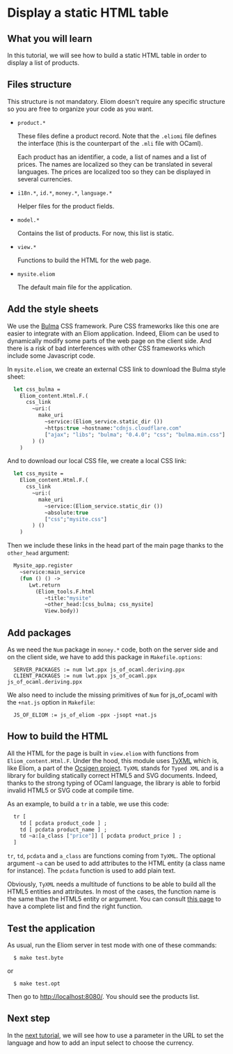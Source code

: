 # Display a static HTML table

## What you will learn

  In this tutorial, we will see how to build a static HTML table in order to display a list of products.

## Files structure

  This structure is not mandatory. Eliom doesn't require any specific structure so you are free to organize your code as you want.

  - `product.*`

    These files define a product record. Note that the `.eliomi` file defines the interface (this is the counterpart of the `.mli` file with OCaml).

    Each product has an identifier, a code, a list of names and a list of prices. The names are localized so they can be translated in several languages. The prices are localized too so they can be displayed in several currencies.

  - `i18n.*`, `id.*`, `money.*`, `language.*`

    Helper files for the product fields.

  - `model.*`

    Contains the list of products. For now, this list is static.

  - `view.*`

    Functions to build the HTML for the web page.

  - `mysite.eliom`

    The default main file for the application.

## Add the style sheets

We use the [Bulma](http://bulma.io/) CSS framework. Pure CSS frameworks like this one are easier to integrate with an Eliom application. Indeed, Eliom can be used to dynamically modify some parts of the web page on the client side. And there is a risk of bad interferences with other CSS frameworks which include some Javascript code.

In `mysite.eliom`, we create an external CSS link to download the Bulma style sheet:

```ocaml
  let css_bulma =
    Eliom_content.Html.F.(
      css_link
        ~uri:(
          make_uri
            ~service:(Eliom_service.static_dir ())
            ~https:true ~hostname:"cdnjs.cloudflare.com"
            ["ajax"; "libs"; "bulma"; "0.4.0"; "css"; "bulma.min.css"]
        ) ()
    )
```

And to download our local CSS file, we create a local CSS link:

```ocaml
  let css_mysite =
    Eliom_content.Html.F.(
      css_link
        ~uri:(
          make_uri
            ~service:(Eliom_service.static_dir ())
            ~absolute:true
            ["css";"mysite.css"]
        ) ()
    )
```

Then we include these links in the head part of the main page thanks to the `other_head` argument:

```ocaml
  Mysite_app.register
    ~service:main_service
    (fun () () ->
       Lwt.return
         (Eliom_tools.F.html
            ~title:"mysite"
            ~other_head:[css_bulma; css_mysite]
            View.body))
```

## Add packages

As we need the `Num` package in `money.*` code, both on the server side and on the client side, we have to add this package in `Makefile.options`:

```
  SERVER_PACKAGES := num lwt.ppx js_of_ocaml.deriving.ppx
  CLIENT_PACKAGES := num lwt.ppx js_of_ocaml.ppx js_of_ocaml.deriving.ppx
```

We also need to include the missing primitives of `Num` for js_of_ocaml with the `+nat.js` option in `Makefile`:

```
  JS_OF_ELIOM := js_of_eliom -ppx -jsopt +nat.js
```

## How to build the HTML

All the HTML for the page is built in `view.eliom` with functions from `Eliom_content.​Html.F`. Under the hood, this module uses [TyXML](http://ocsigen.org/tyxml/) which is, like Eliom, a part of the [Ocsigen project](http://ocsigen.org/). `TyXML` stands for `Typed XML` and is a library for building statically correct HTML5 and SVG documents. Indeed, thanks to the strong typing of OCaml language, the library is able to forbid invalid HTML5 or SVG code at compile time.

As an example, to build a `tr` in a table, we use this code:

```ocaml
  tr [
    td [ pcdata product_code ] ;
    td [ pcdata product_name ] ;
    td ~a:[a_class ["price"]] [ pcdata product_price ] ;
  ]
```

`tr`, `td`, `pcdata` and `a_class` are functions coming from `TyXML`. The optional argument `~a` can be used to add attributes to the HTML entity (a class name for instance). The `pcdata` function is used to add plain text.

Obviously, `TyXML` needs a multitude of functions to be able to build all the HTML5 entities and attributes. In most of the cases, the function name is the same than the HTML5 entity or argument. You can consult [this page](http://ocsigen.org/tyxml/dev/api/index_values) to have a complete list and find the right function.

## Test the application

  As usual, run the Eliom server in test mode with one of these commands:

```
  $ make test.byte
```

  or

```
  $ make test.opt
```

  Then go to [http://localhost:8080/](http://localhost:8080/). You should see the products list.


## Next step

  In the [next tutorial](../00300-url-param/), we will see how to use a parameter in the URL to set the language and how to add an input select to choose the currency.